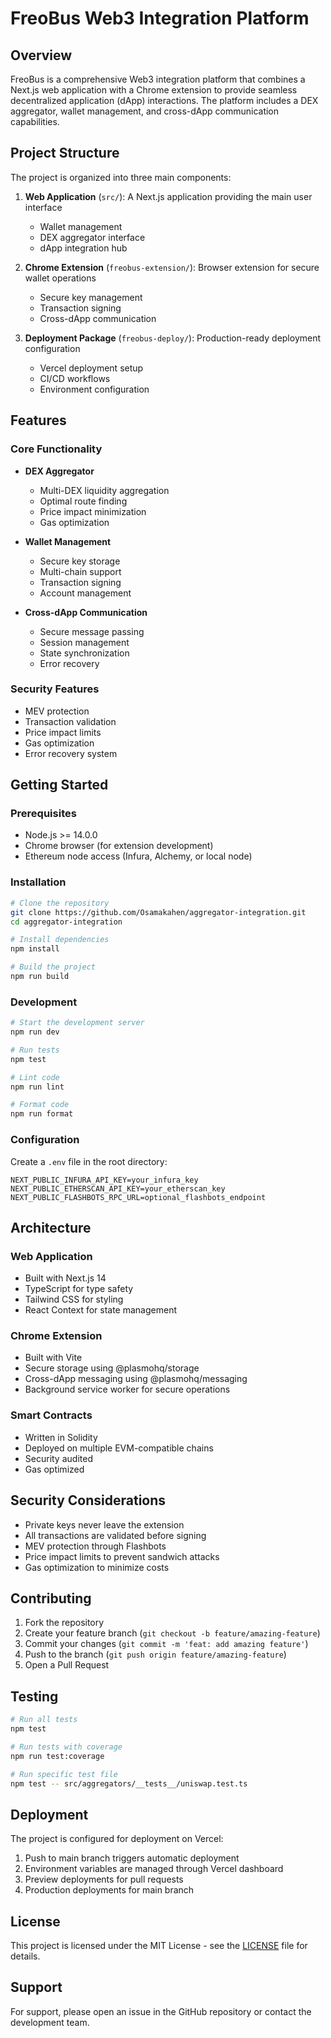 # FreoBus Web3 Integration Platform

## Overview

FreoBus is a comprehensive Web3 integration platform that combines a Next.js web application with a Chrome extension to provide seamless decentralized application (dApp) interactions. The platform includes a DEX aggregator, wallet management, and cross-dApp communication capabilities.

## Project Structure

The project is organized into three main components:

1. **Web Application** (`src/`): A Next.js application providing the main user interface
   - Wallet management
   - DEX aggregator interface
   - dApp integration hub

2. **Chrome Extension** (`freobus-extension/`): Browser extension for secure wallet operations
   - Secure key management
   - Transaction signing
   - Cross-dApp communication

3. **Deployment Package** (`freobus-deploy/`): Production-ready deployment configuration
   - Vercel deployment setup
   - CI/CD workflows
   - Environment configuration

## Features

### Core Functionality
- **DEX Aggregator**
  - Multi-DEX liquidity aggregation
  - Optimal route finding
  - Price impact minimization
  - Gas optimization

- **Wallet Management**
  - Secure key storage
  - Multi-chain support
  - Transaction signing
  - Account management

- **Cross-dApp Communication**
  - Secure message passing
  - Session management
  - State synchronization
  - Error recovery

### Security Features
- MEV protection
- Transaction validation
- Price impact limits
- Gas optimization
- Error recovery system

## Getting Started

### Prerequisites
- Node.js >= 14.0.0
- Chrome browser (for extension development)
- Ethereum node access (Infura, Alchemy, or local node)

### Installation

```bash
# Clone the repository
git clone https://github.com/Osamakahen/aggregator-integration.git
cd aggregator-integration

# Install dependencies
npm install

# Build the project
npm run build
```

### Development

```bash
# Start the development server
npm run dev

# Run tests
npm test

# Lint code
npm run lint

# Format code
npm run format
```

### Configuration

Create a `.env` file in the root directory:

```env
NEXT_PUBLIC_INFURA_API_KEY=your_infura_key
NEXT_PUBLIC_ETHERSCAN_API_KEY=your_etherscan_key
NEXT_PUBLIC_FLASHBOTS_RPC_URL=optional_flashbots_endpoint
```

## Architecture

### Web Application
- Built with Next.js 14
- TypeScript for type safety
- Tailwind CSS for styling
- React Context for state management

### Chrome Extension
- Built with Vite
- Secure storage using @plasmohq/storage
- Cross-dApp messaging using @plasmohq/messaging
- Background service worker for secure operations

### Smart Contracts
- Written in Solidity
- Deployed on multiple EVM-compatible chains
- Security audited
- Gas optimized

## Security Considerations

- Private keys never leave the extension
- All transactions are validated before signing
- MEV protection through Flashbots
- Price impact limits to prevent sandwich attacks
- Gas optimization to minimize costs

## Contributing

1. Fork the repository
2. Create your feature branch (`git checkout -b feature/amazing-feature`)
3. Commit your changes (`git commit -m 'feat: add amazing feature'`)
4. Push to the branch (`git push origin feature/amazing-feature`)
5. Open a Pull Request

## Testing

```bash
# Run all tests
npm test

# Run tests with coverage
npm run test:coverage

# Run specific test file
npm test -- src/aggregators/__tests__/uniswap.test.ts
```

## Deployment

The project is configured for deployment on Vercel:

1. Push to main branch triggers automatic deployment
2. Environment variables are managed through Vercel dashboard
3. Preview deployments for pull requests
4. Production deployments for main branch

## License

This project is licensed under the MIT License - see the [LICENSE](LICENSE) file for details.

## Support

For support, please open an issue in the GitHub repository or contact the development team. 